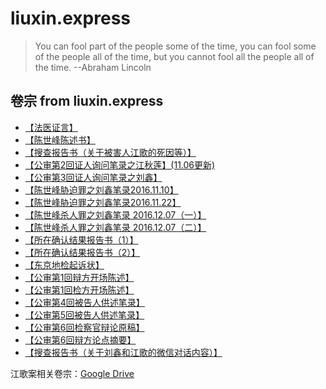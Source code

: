 # liuxin.express

> You can fool part of the people some of the time, you can fool some of the people all of the time, but you cannot fool all the people all of the time.    --Abraham Lincoln

## 卷宗 from liuxin.express
- [【法医证言】](https://www.kdocs.cn/l/ceZc6M8HFsMk?f=201)
- [【陈世峰陈述书】](https://www.kdocs.cn/l/ck7E5bCh6uxL?f=201)
- [【搜查报告书（关于被害人江歌的死因等）】](https://www.kdocs.cn/l/cdtYcRVkECl8?f=201)
- [【公审第2回证人询问笔录之江秋莲】(11.06更新)](https://www.kdocs.cn/l/cpOszF80lOrb?f=201)
- [【公审第3回证人询问笔录之刘鑫】](https://www.kdocs.cn/l/ccU1UEqpfUqt?f=201)
- [【陈世峰胁迫罪之刘鑫笔录2016.11.10】](https://www.kdocs.cn/l/ctyyvwn0p5Nd?f=201)
- [【陈世峰胁迫罪之刘鑫笔录2016.11.22】](https://www.kdocs.cn/l/cjAHuVXkAGug?f=201)
- [【陈世峰杀人罪之刘鑫笔录 2016.12.07（一）】](https://www.kdocs.cn/l/cqSR2fIDClrA?f=201)
- [【陈世峰杀人罪之刘鑫笔录 2016.12.07（二）】](https://www.kdocs.cn/l/cfIPVmvVTufL?f=201)
- [【所在确认结果报告书（1）】](https://www.kdocs.cn/l/ci4ppkSu34oe?f=201)
- [【所在确认结果报告书（2）】](https://www.kdocs.cn/l/clIvEg4NZ1Ec?f=201)
- [【东京地检起诉状】](https://www.kdocs.cn/l/ce542AXwGwvL?f=201)
- [【公审第1回辩方开场陈述】](https://www.kdocs.cn/l/cakdwGJUb6TO?f=201)
- [【公审第1回检方开场陈述】](https://www.kdocs.cn/l/curCB6cUcETI?f=201)
- [【公审第4回被告人供述笔录】](https://www.kdocs.cn/l/co4F37CwQzjq?f=201)
- [【公审第5回被告人供述笔录】](https://www.kdocs.cn/l/caxfljslhAgK?f=201)
- [【公审第6回检察官辩论原稿】](https://www.kdocs.cn/l/ckAYMQsfMA8N?f=201)
- [【公审第6回辩方论点摘要】](https://www.kdocs.cn/l/ckmyeuMkdyXO?f=201)
- [【搜查报告书（关于刘鑫和江歌的微信对话内容）】](https://www.kdocs.cn/l/coNqvtHpOTag?f=201)


江歌案相关卷宗：[Google Drive](https://drive.google.com/drive/folders/1-4cx9pfK8RLIMyix_QCO179CwZfaSGtc)
